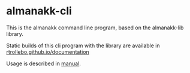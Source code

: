 # almanakk-cli

This is the almanakk command line program, based on the almanakk-lib library. 

Static builds of this cli program with the library are available in [rtrollebo.github.io/documentation](https://rtrollebo.github.io/documentation/)

Usage is described in [manual](manual.md). 